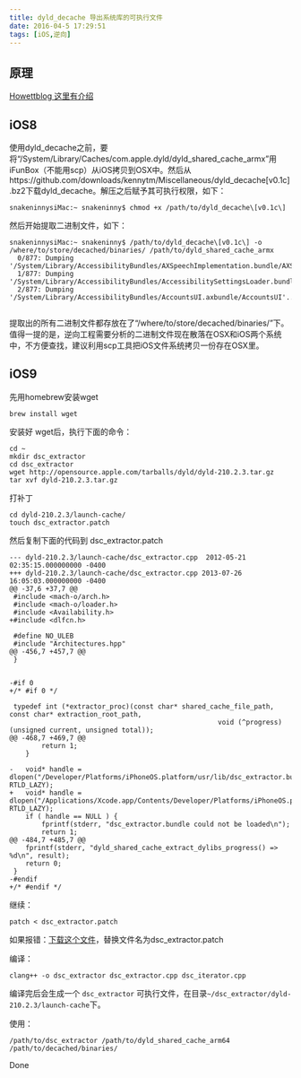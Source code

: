 ```yaml
---
title: dyld_decache 导出系统库的可执行文件
date: 2016-04-5 17:29:51
tags: [iOS,逆向]
---
```


## 原理
[Howettblog 这里有介绍](http://blog.howett.net/2009/09/cache-or-check/)

## iOS8

使用dyld_decache之前，要将“/System/Library/Caches/com.apple.dyld/dyld_shared_cache_armx”用iFunBox（不能用scp）从iOS拷贝到OSX中。然后从https://github.com/downloads/kennytm/Miscellaneous/dyld_decache[v0.1c].bz2下载dyld_decache。解压之后赋予其可执行权限，如下：
```
snakeninnysiMac:~ snakeninny$ chmod +x /path/to/dyld_decache\[v0.1c\]
```
然后开始提取二进制文件，如下：

```
snakeninnysiMac:~ snakeninny$ /path/to/dyld_decache\[v0.1c\] -o /where/to/store/decached/binaries/ /path/to/dyld_shared_cache_armx
  0/877: Dumping '/System/Library/AccessibilityBundles/AXSpeechImplementation.bundle/AXSpeechImplementation'...
  1/877: Dumping '/System/Library/AccessibilityBundles/AccessibilitySettingsLoader.bundle/AccessibilitySettingsLoader'...
  2/877: Dumping '/System/Library/AccessibilityBundles/AccountsUI.axbundle/AccountsUI'...
  
```

提取出的所有二进制文件都存放在了“/where/to/store/decached/binaries/”下。值得一提的是，逆向工程需要分析的二进制文件现在散落在OSX和iOS两个系统中，不方便查找，建议利用scp工具把iOS文件系统拷贝一份存在OSX里。


## iOS9

先用homebrew安装wget

```
brew install wget
```

安装好 wget后，执行下面的命令：

```
cd ~
mkdir dsc_extractor
cd dsc_extractor
wget http://opensource.apple.com/tarballs/dyld/dyld-210.2.3.tar.gz
tar xvf dyld-210.2.3.tar.gz
```

打补丁

```
cd dyld-210.2.3/launch-cache/
touch dsc_extractor.patch
```
然后复制下面的代码到 dsc_extractor.patch

```
--- dyld-210.2.3/launch-cache/dsc_extractor.cpp  2012-05-21 02:35:15.000000000 -0400
+++ dyld-210.2.3/launch-cache/dsc_extractor.cpp	2013-07-26 16:05:03.000000000 -0400
@@ -37,6 +37,7 @@
 #include <mach-o/arch.h>
 #include <mach-o/loader.h>
 #include <Availability.h>
+#include <dlfcn.h>
 
 #define NO_ULEB 
 #include "Architectures.hpp"
@@ -456,7 +457,7 @@
 }
 
 
-#if 0 
+/* #if 0 */
 
 typedef int (*extractor_proc)(const char* shared_cache_file_path, const char* extraction_root_path,
 													void (^progress)(unsigned current, unsigned total));
@@ -468,7 +469,7 @@
 		return 1;
 	}
 	
-	void* handle = dlopen("/Developer/Platforms/iPhoneOS.platform/usr/lib/dsc_extractor.bundle", RTLD_LAZY);
+	void* handle = dlopen("/Applications/Xcode.app/Contents/Developer/Platforms/iPhoneOS.platform/usr/lib/dsc_extractor.bundle", RTLD_LAZY);
 	if ( handle == NULL ) {
 		fprintf(stderr, "dsc_extractor.bundle could not be loaded\n");
 		return 1;
@@ -484,7 +485,7 @@
 	fprintf(stderr, "dyld_shared_cache_extract_dylibs_progress() => %d\n", result);
 	return 0;
 }
-#endif
+/* #endif */
```

继续：

```
patch < dsc_extractor.patch
```
如果报错：[下载这个文件](http://7xibfi.com1.z0.glb.clouddn.com/uploads/default/original/2X/e/e4ce267c5583ef72198d2d59df2dcb2f2f62bd2e.patch)，替换文件名为dsc_extractor.patch


编译：

```
clang++ -o dsc_extractor dsc_extractor.cpp dsc_iterator.cpp
```
编译完后会生成一个 `dsc_extractor` 可执行文件，在目录`~/dsc_extractor/dyld-210.2.3/launch-cache`下。

使用：

```
/path/to/dsc_extractor /path/to/dyld_shared_cache_arm64 /path/to/decached/binaries/
```

Done
